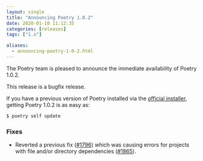 ```yaml
---
layout: single
title: "Announcing Poetry 1.0.2"
date: 2020-01-10 11:12:35
categories: [releases]
tags: ["1.x"]

aliases:
  - announcing-poetry-1-0-2.html
---
```


The Poetry team is pleased to announce the immediate availability of Poetry 1.0.2.

<!--more-->

This release is a bugfix release.

If you have a previous version of Poetry installed via the [official installer](/docs/#installation),
getting Poetry 1.0.2 is as easy as:

```bash
$ poetry self update
```

### Fixes

- Reverted a previous fix ([#1796](https://github.com/python-poetry/poetry/pull/1796)) which was causing errors for projects with file and/or directory dependencies ([#1865](https://github.com/python-poetry/poetry/pull/1865)).
